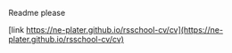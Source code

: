 Readme please

[link https://ne-plater.github.io/rsschool-cv/cv](https://ne-plater.github.io/rsschool-cv/cv)